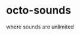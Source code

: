 # octo-sounds
where sounds are unlimited














































































































































































































































































